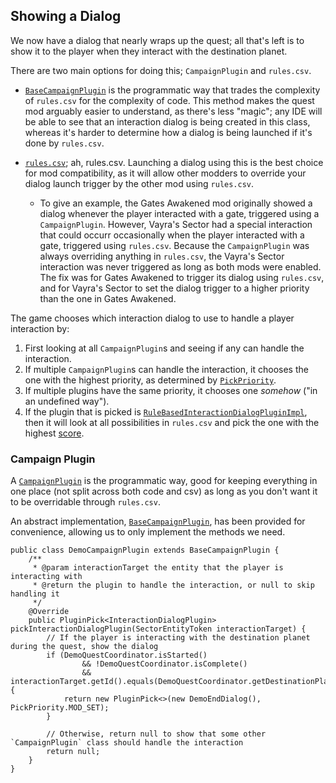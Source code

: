 ## Showing a Dialog

We now have a dialog that nearly wraps up the quest; all that's left is to show it to the player when they interact with the destination planet.

There are two main options for doing this; `CampaignPlugin` and `rules.csv`.

- [`BaseCampaignPlugin`](https://fractalsoftworks.com/starfarer.api/com/fs/starfarer/api/campaign/BaseCampaignPlugin.html) is the programmatic way that trades the complexity of `rules.csv` for the complexity of code. This method makes the quest mod arguably easier to understand, as there's less "magic"; any IDE will be able to see that an interaction dialog is being created in this class, whereas it's harder to determine how a dialog is being launched if it's done by `rules.csv`.

- [`rules.csv`](https://starsector.fandom.com/wiki/Rules.csv); ah, rules.csv. Launching a dialog using this is the best choice for mod compatibility, as it will allow other modders to override your dialog launch trigger by the other mod using `rules.csv`.
  - To give an example, the Gates Awakened mod originally showed a dialog  whenever the player interacted with a gate, triggered using a `CampaignPlugin`. However, Vayra's Sector had a special interaction that could occurr occasionally when the player interacted with a gate, triggered using `rules.csv`. Because the `CampaignPlugin` was always overriding anything in `rules.csv`, the Vayra's Sector interaction was never triggered as long as both mods were enabled. The fix was for Gates Awakened to trigger its dialog using `rules.csv`, and for Vayra's Sector to set the dialog trigger to a higher priority than the one in Gates Awakened.

The game chooses which interaction dialog to use to handle a player interaction by:

1. First looking at all `CampaignPlugin`s and seeing if any can handle the interaction.
2. If multiple `CampaignPlugin`s can handle the interaction, it chooses the one with the highest priority, as determined by [`PickPriority`](https://fractalsoftworks.com/starfarer.api/com/fs/starfarer/api/campaign/CampaignPlugin.PickPriority.html).
3. If multiple plugins have the same priority, it chooses one _somehow_ ("in an undefined way").
4. If the plugin that is picked is [`RuleBasedInteractionDialogPluginImpl`](https://fractalsoftworks.com/starfarer.api/com/fs/starfarer/api/impl/campaign/RuleBasedInteractionDialogPluginImpl.html), then it will look at all possibilities in `rules.csv` and pick the one with the highest [score](https://starsector.fandom.com/wiki/Rules.csv).

### Campaign Plugin

A [`CampaignPlugin`](https://fractalsoftworks.com/starfarer.api/com/fs/starfarer/api/campaign/CampaignPlugin.html) is the programmatic way, good for keeping everything in one place (not split across both code and csv) as long as you don't want it to be overridable through `rules.csv`.

An abstract implementation, [`BaseCampaignPlugin`](https://fractalsoftworks.com/starfarer.api/com/fs/starfarer/api/campaign/BaseCampaignPlugin.html), has been provided for convenience, allowing us to only implement the methods we need.

```
public class DemoCampaignPlugin extends BaseCampaignPlugin {
    /**
     * @param interactionTarget the entity that the player is interacting with
     * @return the plugin to handle the interaction, or null to skip handling it
     */
    @Override
    public PluginPick<InteractionDialogPlugin> pickInteractionDialogPlugin(SectorEntityToken interactionTarget) {
        // If the player is interacting with the destination planet during the quest, show the dialog
        if (DemoQuestCoordinator.isStarted()
                && !DemoQuestCoordinator.isComplete()
                && interactionTarget.getId().equals(DemoQuestCoordinator.getDestinationPlanet().getId())) {
            return new PluginPick<>(new DemoEndDialog(), PickPriority.MOD_SET);
        }

        // Otherwise, return null to show that some other `CampaignPlugin` class should handle the interaction
        return null;
    }
}
```